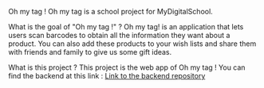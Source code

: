 Oh my tag !
Oh my tag is a school project for MyDigitalSchool.

What is the goal of "Oh my tag !" ?
Oh my tag! is an application that lets users scan barcodes to obtain all the information they want about a product. You can also add these products to your wish lists and share them with friends and family to give us some gift ideas.

What is this project ?
This project is the web app of Oh my tag ! You can find the backend at this link : [Link to the backend repository](https://github.com/BastienU/MyDigitalProject.git)
